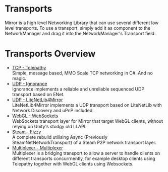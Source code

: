 # Transports
Mirror is a high level Networking Library that can use several different low level transports.
To use a transport, simply add it as component to the NetworkManager and drag it into the NetworkManager's Transport field.

# Transports Overview
-   [TCP - Telepathy](Telepathy.md)  
    Simple, message based, MMO Scale TCP networking in C#. And no magic.
-   [UDP - Ignorance](Ignorance.md)  
    Ignorance implements a reliable and unreliable sequenced UDP transport based on ENet.
-   [UDP - LiteNetLib4Mirror](LiteNetLib4Mirror.md)  
    LiteNetLib4Mirror implements a UDP transport based on LiteNetLib with Network Discovery and uPnP included.
-   [WebGL - WebSockets](WebSockets.md)  
    WebSockets transport layer for Mirror that target WebGL clients, without relying on Unity's stodgy old LLAPI.
-   [Steam - Fizzy](Fizzy.md)  
    A complete rebuild utilising Async (Previously SteamNetNetworkTransport) of a Steam P2P network transport layer.
-   [Multiplexer - Multiplexer](Multiplexer.md)  
    Multiplexer is a bridging transport to allow a server to handle clients on different transports concurrnently, for example desktop clients using Telepathy together with WebGL clients using Websockets.
